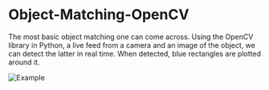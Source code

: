 # Object-Matching-OpenCV
The most basic object matching one can come across. 
Using the OpenCV library in Python, a live feed from a camera and an image of
the object, we can detect the latter in real time. When detected, blue rectangles are plotted around it.

![Example](https://media.giphy.com/media/5sYh0SSReJBmZ7Uper/giphy.gif)
